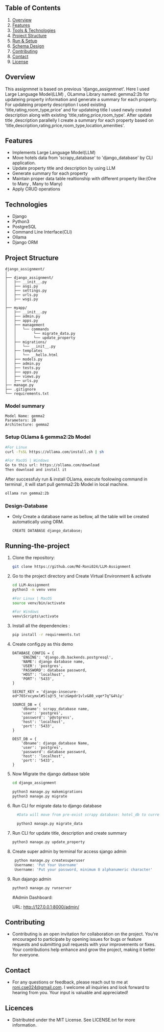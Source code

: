 ## Table of Contents
1. [Overview ](#Overview )
1. [Features](#features)
2. [Tools & Technologies](#technologies)
3. [Project Structure](#project-structure) 
5. [Run & Setup](#Running-the-project)
6. [Schema Design](#Design-Database)
7. [Contributing](#Contributing)
8. [Contact](#Contact)
10. [License](#license)


## Overview

This assignmnet is based on previous 'django_assignmnet'. Here I used Large Language Model(LLM) , OLamma Library named: gemma2:2b for updateing property information and generate a summary for each property. For updateing property description I used existing 'title,rating,room_type,price' and for updateing title I used newly created description along with existing 'title,rating,price,room_type'. After update title ,description parallelly I create a summary for each property based on 'title,description,rating,price,room_type,location,amenities'.




## Features

- Implements Large Language Model(LLM)
- Move hotels data from 'scrapy_database' to 'django_database' by CLI application.
- Update property title and description by using LLM
- Generate summary for each property
- Maintain proper data table realtionship with different property like:(One to Many , Many to Many)
- Apply CRUD operations

## Technologies
- Django
- Python3
- PostgreSQL
- Command Line Interface(CLI)
- Ollama
- Django ORM

 

## Project Structure
```
django_assignment/
│
├── django_assignment/
│   ├── __init__.py
│   ├── asgi.py
│   ├── settings.py
│   ├── urls.py
│   ├── wsgi.py
│
├── myapp/
│   ├── __init__.py
│   ├── admin.py
│   ├── apps.py
│   ├── management
│   │   └── commands
│   │        └── migrate_data.py
│   │        └── update_property
│   ├── migrations/
│   │   └── __init__.py
│   ├── templates
│   │   └── __hello.html
│   ├── models.py
│   ├── admin.py
│   ├── tests.py
│   ├── apps.py
│   ├── views.py
│   ├── urls.py
├── manage.py
├── .gitignore
└── requirements.txt

```

### Model summary
  ```
  Model Name: gemma2
  Parameters: 2B
  Architecture: gemma2
  ```

### Setup OLlama & gemma2:2b Model
  ```bash
  #For Linux
  curl -fsSL https://ollama.com/install.sh | sh

  #For MacOS | Windows
  Go to this url: https://ollama.com/download 
  Then download and install it
  ```
  After successfuly run & install OLlama, execute foolowing command in terminal , it will start pull gemma2:2b Model in local machine.
  ```bash
  ollama run gemma2:2b
  ```



### Design-Database

- Only Create a database name as bellow, all the table will be created automatically using ORM.
  ```
  CREATE DATABASE django_database;
  ```


## Running-the-project

1. Clone the repository:
   ```bash
   git clone https://github.com/Md-Roni024/LLM-Assignment
   ```

2. Go to the project directory and Create Virtual Environment & activate
    ```bash
    cd LLM-Assignment
    python3 -m venv venv

    #For Linux | MacOS
    source venv/bin/activate

    #For Windows
    venv\Scripts\activate
    ```


3. Install all the dependencies :
   ```bash
   pip install -r requirements.txt
   ```
4. Create config.py as this demo

    ```
    DATABASE_CONFIG = {
        'ENGINE': 'django.db.backends.postgresql',
        'NAME': django database name,
        'USER': 'postgres',
        'PASSWORD': database password,
        'HOST': 'localhost',
        'PORT': '5433',
    }

    SECRET_KEY = 'django-insecure-ed*765rxcymxl#5(s@!5_!e!z&mpdr1vlv&80_vqe*7q^&4%1y'

    SOURCE_DB = {
        'dbname': scrapy_database name,
        'user': 'postgres',
        'password': 'p@stgress',
        'host': 'localhost',
        'port': '5433',
    }

    DEST_DB = {
        'dbname': django_database Name,
        'user': 'postgres',
        'password': database password,
        'host': 'localhost',
        'port': '5433',
    }
    ```

5. Now Migrate the django datbase table

    ```bash
    cd django_assignment

    python3 manage.py makemigrations
    python3 manage.py migrate
    ```
6. Run CLI for migrate data to django database
    ```bash
      #Data will move from pre-exist scrapy database: hotel_db to current 'django_database'
      
      python3 manage.py migrate_data
    ```


7. Run CLI for update title, description and create summary
    ```bash
    python3 manage.py update_property
    ```

8. Create super admin by terminal for access sjango admin

   ```bash
    python manage.py createsuperuser
    Username: 'Put Your Username'
    Username: 'Put your password, minimum 8 alphanumeric character'
   ```
9. Run dajango admin
    ```bash
    python3 manage.py runserver
    ```
    #Admin Dashboard:

    URL: http://127.0.0.1:8000/admin/

  

## Contributing
- Contributing is an open invitation for collaboration on the project. You're encouraged to participate by opening issues for bugs or feature requests and submitting pull requests with your improvements or fixes. Your contributions help enhance and grow the project, making it better for everyone.

## Contact

- For any questions or feedback, please reach out to me at roni.cse024@gmail.com. I welcome all inquiries and look forward to hearing from you. Your input is valuable and appreciated!

## Licences
- Distributed under the MIT License. See LICENSE.txt for more information.
